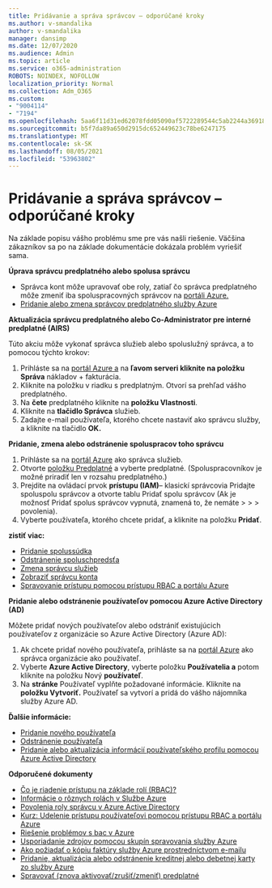 ```yaml
---
title: Pridávanie a správa správcov – odporúčané kroky
ms.author: v-smandalika
author: v-smandalika
manager: dansimp
ms.date: 12/07/2020
ms.audience: Admin
ms.topic: article
ms.service: o365-administration
ROBOTS: NOINDEX, NOFOLLOW
localization_priority: Normal
ms.collection: Adm_O365
ms.custom:
- "9004114"
- "7194"
ms.openlocfilehash: 5aa6f11d31ed62078fdd05090af5722289544c5ab2244a369182f4e0f9214183
ms.sourcegitcommit: b5f7da89a650d2915dc652449623c78be6247175
ms.translationtype: MT
ms.contentlocale: sk-SK
ms.lasthandoff: 08/05/2021
ms.locfileid: "53963802"
---
```

# <a name="how-to-add-and-manage-administrators---recommended-steps"></a>Pridávanie a správa správcov – odporúčané kroky

Na základe popisu vášho problému sme pre vás našli riešenie. Väčšina zákazníkov sa po na základe dokumentácie dokázala problém vyriešiť sama.

**Úprava správcu predplatného alebo spolusa správcu**

- Správca kont môže upravovať obe roly, zatiaľ čo správca predplatného môže zmeniť iba spoluspracovných správcov na [portáli Azure.](https://ms.portal.azure.com/#home)
- [Pridanie alebo zmena správcov predplatného služby Azure](https://docs.microsoft.com/azure/cost-management-billing/manage/add-change-subscription-administrator)

**Aktualizácia správcu predplatného alebo Co-Administrator pre interné predplatné (AIRS)**

Túto akciu môže vykonať správca služieb alebo spoluslužný správca, a to pomocou týchto krokov:

1. Prihláste sa na [portál Azure a](https://ms.portal.azure.com/#home) na **ľavom serveri kliknite na položku Správa** nákladov + fakturácia.
2. Kliknite na položku v riadku s predplatným. Otvorí sa prehľad vášho predplatného.
3. Na **čete** predplatného kliknite na **položku Vlastnosti**. 
4. Kliknite na **tlačidlo Správca** služieb.
5. Zadajte e-mail používateľa, ktorého chcete nastaviť ako správcu služby, a kliknite na tlačidlo **OK.**

**Pridanie, zmena alebo odstránenie spoluspracov toho správcu**

1. Prihláste sa na [portál Azure](https://ms.portal.azure.com/#home) ako správca služieb.
2. Otvorte [položku Predplatné](https://ms.portal.azure.com/#blade/Microsoft_Azure_Billing/SubscriptionsBlade) a vyberte predplatné. (Spoluspracovníkov je možné priradiť len v rozsahu predplatného.)
3. Prejdite na ovládací prvok **prístupu (IAM)**– klasickí správcovia Pridajte spoluspolu správcov a otvorte tablu Pridať spolu správcov (Ak je možnosť Pridať spolus správcov vypnutá, znamená to, že nemáte  >    >    >   povolenia). 
4. Vyberte používateľa, ktorého chcete pridať, a kliknite na položku **Pridať**.

**zistiť viac:**
- [Pridanie spolussúdka](https://docs.microsoft.com/azure/role-based-access-control/classic-administrators)
- [Odstránenie spoluschpredsťa](https://docs.microsoft.com/azure/role-based-access-control/classic-administrators)
- [Zmena správcu služieb](https://docs.microsoft.com/azure/role-based-access-control/classic-administrators)
- [Zobraziť správcu konta](https://docs.microsoft.com/azure/role-based-access-control/classic-administrators)
- [Spravovanie prístupu pomocou prístupu RBAC a portálu Azure](https://docs.microsoft.com/azure/role-based-access-control/role-assignments-portal)

**Pridanie alebo odstránenie používateľov pomocou Azure Active Directory (AD)**

Môžete pridať nových používateľov alebo odstrániť existujúcich používateľov z organizácie so Azure Active Directory (Azure AD):

1. Ak chcete pridať nového používateľa, prihláste sa na [portál Azure](https://ms.portal.azure.com/#home) ako správca organizácie ako používateľ.
2. Vyberte **Azure Active Directory**, vyberte položku **Používatelia a** potom kliknite na položku Nový **používateľ**.
3. Na **stránke** Používateľ vyplňte požadované informácie. Kliknite na **položku Vytvoriť.** Používateľ sa vytvorí a pridá do vášho nájomníka služby Azure AD.

**Ďalšie informácie:**

- [Pridanie nového používateľa](https://docs.microsoft.com/azure/active-directory/fundamentals/add-users-azure-active-directory)
- [Odstránenie používateľa](https://docs.microsoft.com/azure/active-directory/fundamentals/add-users-azure-active-directory)
- [Pridanie alebo aktualizácia informácií používateľského profilu pomocou Azure Active Directory](https://docs.microsoft.com/azure/active-directory/fundamentals/active-directory-users-profile-azure-portal)

**Odporučené dokumenty**

- [Čo je riadenie prístupu na základe rolí (RBAC)?](https://docs.microsoft.com/azure/role-based-access-control/overview)
- [Informácie o rôznych rolách v Službe Azure](https://docs.microsoft.com/azure/role-based-access-control/rbac-and-directory-admin-roles)
- [Povolenia roly správcu v Azure Active Directory](https://docs.microsoft.com/azure/active-directory/roles/permissions-reference)
- [Kurz: Udelenie prístupu používateľovi pomocou prístupu RBAC a portálu Azure](https://docs.microsoft.com/azure/role-based-access-control/quickstart-assign-role-user-portal)
- [Riešenie problémov s bac v Azure](https://docs.microsoft.com/azure/role-based-access-control/troubleshooting)
- [Usporiadanie zdrojov pomocou skupín spravovania služby Azure](https://docs.microsoft.com/azure/governance/management-groups/overview)
- [Ako požiadať o kópiu faktúry služby Azure prostredníctvom e-mailu](https://azure.microsoft.com/en-us/blog/azure-email-invoices/)
- [Pridanie, aktualizácia alebo odstránenie kreditnej alebo debetnej karty zo služby Azure](https://docs.microsoft.com/azure/cost-management-billing/manage/change-credit-card)
- [Spravovať (znova aktivovať/zrušiť/zmeniť) predplatné](https://docs.microsoft.com/azure/cost-management-billing/manage/subscription-disabled)



